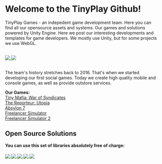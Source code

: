 # Welcome to the TinyPlay Github!
TinyPlay Games - an indepedent game development team. Here you can find all our opensource assets and systems. Our games and solutions powered by Unity Engine.
Here we post our interesting developments and templates for game developers. We mostly use Unity, but for some projects we use WebGL.<br/><br/>

<a href="https://github.com/anuraghazra/github-readme-stats">
  <img align="top" src="https://github-readme-stats.vercel.app/api?username=TinyPlay&count_private=true&show_icons=true&theme=synthwave" />
</a>
<a href="https://github.com/anuraghazra/github-readme-stats">
  <img align="top" src="https://github-readme-stats.vercel.app/api/top-langs/?username=TinyPlay&hide=css,html&theme=synthwave" />
</a><br/><br/>

The team's history stretches back to 2016. That's when we started developing our first social games. Today we create high quality mobile and console games, as well as provide outstore services.

<b>Our Games:</b><br/>
<a href="https://play.google.com/store/apps/details?id=com.TinyPlay.TinyMafia" target="_blank">Tiny Mafia: War of Syndicates</a><br/>
<a href="https://play.google.com/store/apps/details?id=com.TinyPlay.TheReporteur" target="_blank">The Reporteur: Utopia</a><br/>
<a href="https://store.steampowered.com/app/1727030/Absylon_7/" target="_blank">Absylon 7</a><br/>
<a href="https://play.google.com/store/apps/details?id=com.interwave.freelancer" target="_blank">Freelancer Simulator</a><br/>
<a href="https://play.google.com/store/apps/details?id=com.ocugine.freelancer2" target="_blank">Freelancer Simulator 2</a><br/>

## Open Source Solutions
**You can use this set of libraries absolutely free of charge:**<br/><br/>
<a href="https://github.com/TinyPlay/Pixel-Anticheat">
  <img align="center" src="https://github-readme-stats.vercel.app/api/pin/?username=TinyPlay&repo=PixelSecurityToolkit&theme=synthwave" />
</a>
<a href="https://github.com/TinyPlay/USaveSerializer">
  <img align="center" src="https://github-readme-stats.vercel.app/api/pin/?username=TinyPlay&repo=USaveSerializer&theme=synthwave" />
</a>
<a href="https://github.com/TinyPlay/XDot-Unity">
  <img align="center" src="https://github-readme-stats.vercel.app/api/pin/?username=TinyPlay&repo=XDot-Unity&theme=synthwave" />
</a>
<a href="https://github.com/TinyPlay/URPShadersCollection">
  <img align="center" src="https://github-readme-stats.vercel.app/api/pin/?username=TinyPlay&repo=URPShadersCollection&theme=synthwave" />
</a>
<a href="https://github.com/TinyPlay/Pixel-Anticheat">
  <img align="center" src="https://github-readme-stats.vercel.app/api/pin/?username=TinyPlay&repo=Pixel-Anticheat&theme=synthwave" />
</a>
